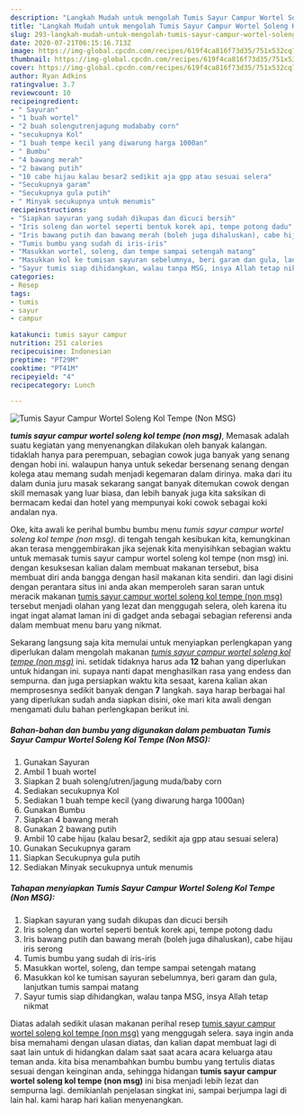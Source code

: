 ```yaml
---
description: "Langkah Mudah untuk mengolah Tumis Sayur Campur Wortel Soleng Kol Tempe (Non MSG) yang Sempurna"
title: "Langkah Mudah untuk mengolah Tumis Sayur Campur Wortel Soleng Kol Tempe (Non MSG) yang Sempurna"
slug: 293-langkah-mudah-untuk-mengolah-tumis-sayur-campur-wortel-soleng-kol-tempe-non-msg-yang-sempurna
date: 2020-07-21T06:15:16.713Z
image: https://img-global.cpcdn.com/recipes/619f4ca816f73d35/751x532cq70/tumis-sayur-campur-wortel-soleng-kol-tempe-non-msg-foto-resep-utama.jpg
thumbnail: https://img-global.cpcdn.com/recipes/619f4ca816f73d35/751x532cq70/tumis-sayur-campur-wortel-soleng-kol-tempe-non-msg-foto-resep-utama.jpg
cover: https://img-global.cpcdn.com/recipes/619f4ca816f73d35/751x532cq70/tumis-sayur-campur-wortel-soleng-kol-tempe-non-msg-foto-resep-utama.jpg
author: Ryan Adkins
ratingvalue: 3.7
reviewcount: 10
recipeingredient:
- " Sayuran"
- "1 buah wortel"
- "2 buah solengutrenjagung mudababy corn"
- "secukupnya Kol"
- "1 buah tempe kecil yang diwarung harga 1000an"
- " Bumbu"
- "4 bawang merah"
- "2 bawang putih"
- "10 cabe hijau kalau besar2 sedikit aja gpp atau sesuai selera"
- "Secukupnya garam"
- "Secukupnya gula putih"
- " Minyak secukupnya untuk menumis"
recipeinstructions:
- "Siapkan sayuran yang sudah dikupas dan dicuci bersih"
- "Iris soleng dan wortel seperti bentuk korek api, tempe potong dadu"
- "Iris bawang putih dan bawang merah (boleh juga dihaluskan), cabe hijau iris serong"
- "Tumis bumbu yang sudah di iris-iris"
- "Masukkan wortel, soleng, dan tempe sampai setengah matang"
- "Masukkan kol ke tumisan sayuran sebelumnya, beri garam dan gula, lanjutkan tumis sampai matang"
- "Sayur tumis siap dihidangkan, walau tanpa MSG, insya Allah tetap nikmat"
categories:
- Resep
tags:
- tumis
- sayur
- campur

katakunci: tumis sayur campur 
nutrition: 251 calories
recipecuisine: Indonesian
preptime: "PT29M"
cooktime: "PT41M"
recipeyield: "4"
recipecategory: Lunch

---
```



![Tumis Sayur Campur Wortel Soleng Kol Tempe (Non MSG)](https://img-global.cpcdn.com/recipes/619f4ca816f73d35/751x532cq70/tumis-sayur-campur-wortel-soleng-kol-tempe-non-msg-foto-resep-utama.jpg)

<b><i>tumis sayur campur wortel soleng kol tempe (non msg)</i></b>, Memasak adalah suatu kegiatan yang menyenangkan dilakukan oleh banyak kalangan. tidaklah hanya para perempuan, sebagian cowok juga banyak yang senang dengan hobi ini. walaupun hanya untuk sekedar bersenang senang dengan kolega atau memang sudah menjadi kegemaran dalam dirinya. maka dari itu dalam dunia juru masak sekarang sangat banyak ditemukan cowok dengan skill memasak yang luar biasa, dan lebih banyak juga kita saksikan di bermacam kedai dan hotel yang mempunyai koki cowok sebagai koki andalan nya.

Oke, kita awali ke perihal bumbu bumbu menu <i>tumis sayur campur wortel soleng kol tempe (non msg)</i>. di tengah tengah kesibukan kita, kemungkinan akan terasa menggembirakan jika sejenak kita menyisihkan sebagian waktu untuk memasak tumis sayur campur wortel soleng kol tempe (non msg) ini. dengan kesuksesan kalian dalam membuat makanan tersebut, bisa membuat diri anda bangga dengan hasil makanan kita sendiri. dan lagi disini dengan perantara situs ini anda akan memperoleh saran saran untuk meracik makanan <u>tumis sayur campur wortel soleng kol tempe (non msg)</u> tersebut menjadi olahan yang lezat dan menggugah selera, oleh karena itu ingat ingat alamat laman ini di gadget anda sebagai sebagian referensi anda dalam membuat menu baru yang nikmat.




Sekarang langsung saja kita memulai untuk menyiapkan perlengkapan yang diperlukan dalam mengolah makanan <u><i>tumis sayur campur wortel soleng kol tempe (non msg)</i></u> ini. setidak tidaknya harus ada <b>12</b> bahan yang diperlukan untuk hidangan ini. supaya nanti dapat menghasilkan rasa yang endess dan sempurna. dan juga persiapkan waktu kita sesaat, karena kalian akan memprosesnya sedikit banyak dengan <b>7</b> langkah. saya harap berbagai hal yang diperlukan sudah anda siapkan disini, oke mari kita awali dengan mengamati dulu bahan perlengkapan berikut ini.

<!--inarticleads1-->

##### Bahan-bahan dan bumbu yang digunakan dalam pembuatan Tumis Sayur Campur Wortel Soleng Kol Tempe (Non MSG):

1. Gunakan  Sayuran
1. Ambil 1 buah wortel
1. Siapkan 2 buah soleng/utren/jagung muda/baby corn
1. Sediakan secukupnya Kol
1. Sediakan 1 buah tempe kecil (yang diwarung harga 1000an)
1. Gunakan  Bumbu
1. Siapkan 4 bawang merah
1. Gunakan 2 bawang putih
1. Ambil 10 cabe hijau (kalau besar2, sedikit aja gpp atau sesuai selera)
1. Gunakan Secukupnya garam
1. Siapkan Secukupnya gula putih
1. Sediakan  Minyak secukupnya untuk menumis




<!--inarticleads2-->

##### Tahapan menyiapkan Tumis Sayur Campur Wortel Soleng Kol Tempe (Non MSG):

1. Siapkan sayuran yang sudah dikupas dan dicuci bersih
1. Iris soleng dan wortel seperti bentuk korek api, tempe potong dadu
1. Iris bawang putih dan bawang merah (boleh juga dihaluskan), cabe hijau iris serong
1. Tumis bumbu yang sudah di iris-iris
1. Masukkan wortel, soleng, dan tempe sampai setengah matang
1. Masukkan kol ke tumisan sayuran sebelumnya, beri garam dan gula, lanjutkan tumis sampai matang
1. Sayur tumis siap dihidangkan, walau tanpa MSG, insya Allah tetap nikmat




Diatas adalah sedikit ulasan makanan perihal resep <u>tumis sayur campur wortel soleng kol tempe (non msg)</u> yang menggugah selera. saya ingin anda bisa memahami dengan ulasan diatas, dan kalian dapat membuat lagi di saat lain untuk di hidangkan dalam saat saat acara acara keluarga atau teman anda. kita bisa menambahkan bumbu bumbu yang tertulis diatas sesuai dengan keinginan anda, sehingga hidangan <b>tumis sayur campur wortel soleng kol tempe (non msg)</b> ini bisa menjadi lebih lezat dan sempurna lagi. demikianlah penjelasan singkat ini, sampai berjumpa lagi di lain hal. kami harap hari kalian menyenangkan.
